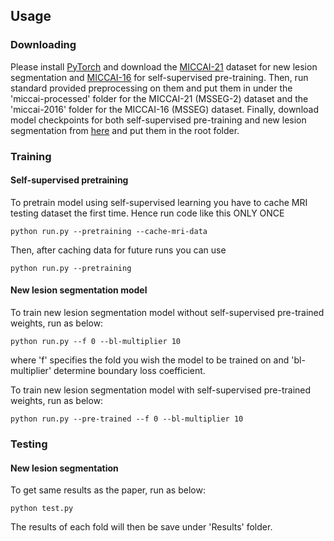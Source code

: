 ## Usage
### Downloading
Please install [PyTorch](https://pytorch.org/) and download the [MICCAI-21](https://portal.fli-iam.irisa.fr/msseg-2/) dataset for new lesion segmentation and [MICCAI-16](https://portal.fli-iam.irisa.fr/msseg-challenge/english-msseg-data/) for self-supervised pre-training. Then, run standard provided preprocessing on them and put them in under the 'miccai-processed' folder for the MICCAI-21 (MSSEG-2) dataset and the 'miccai-2016' folder for the MICCAI-16 (MSSEG) dataset. Finally, download model checkpoints for both self-supervised pre-training and new lesion segmentation from [here](https://anonymfile.com/6NNNl/models.zip) and put them in the root folder.
### Training
#### Self-supervised pretraining
To pretrain model using self-supervised learning you have to cache MRI testing dataset the first time. Hence run code like this ONLY ONCE
```
python run.py --pretraining --cache-mri-data
```
Then, after caching data for future runs you can use
```
python run.py --pretraining
```
#### New lesion segmentation model
To train new lesion segmentation model without self-supervised pre-trained weights, run as below:
```
python run.py --f 0 --bl-multiplier 10
```
where 'f' specifies the fold you wish the model to be trained on and 'bl-multiplier' determine boundary loss coefficient.

To train new lesion segmentation model with self-supervised pre-trained weights, run as below:
```
python run.py --pre-trained --f 0 --bl-multiplier 10
```

### Testing
#### New lesion segmentation
To get same results as the paper, run as below:
```
python test.py
```
The results of each fold will then be save under 'Results' folder.
